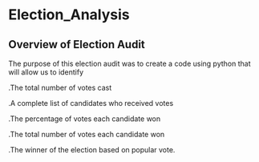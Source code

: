 # Election_Analysis
## Overview of Election Audit 
The purpose of this election audit was to create a code using python that will allow us to identify 

.The total number of votes cast

.A complete list of candidates who received votes

.The percentage of votes each candidate won

.The total number of votes each candidate won

.The winner of the election based on popular vote.
